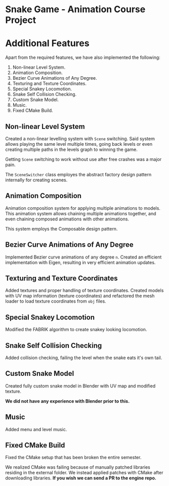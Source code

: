 # Snake Game - Animation Course Project

# Additional Features

Apart from the required features, we have also implemented the following:

1. Non-linear Level System.
2. Animation Composition.
3. Bezier Curve Animations of Any Degree.
4. Texturing and Texture Coordinates.
5. Special Snakey Locomotion.
6. Snake Self Collision Checking.
7. Custom Snake Model.
8. Music.
9. Fixed CMake Build.

## Non-linear Level System

Created a non-linear levelling system with `Scene` switching.
Said system allows playing the same level multiple times, going back levels or even creating multiple paths in the levels graph to winning the game.

Getting `Scene` switching to work without use after free crashes was a major pain.

The `SceneSwitcher` class employes the abstract factory design pattern internally for creating scenes.

## Animation Composition

Animation composition system for applying multiple animations to models.
This animation system allows chaining multiple animations together, and even chaining composed animations with other animations.

This system employs the Composable design pattern.

## Bezier Curve Animations of Any Degree

Implemented Bezier curve animations of any degree `n`.
Created an efficient implementation with Eigen, resulting in very efficient animation updates.

## Texturing and Texture Coordinates

Added textures and proper handling of texture coordinates.
Created models with UV map information (texture coordinates) and refactored the mesh loader to load texture coordinates from `obj` files.

## Special Snakey Locomotion

Modified the FABRIK algorithm to create snakey looking locomotion.

## Snake Self Collision Checking

Added collision checking, failing the level when the snake eats it's own tail.

## Custom Snake Model

Created fully custom snake model in Blender with UV map and modified texture.

**We did not have any experience with Blender prior to this.**

## Music

Added menu and level music.

## Fixed CMake Build

Fixed the CMake setup that has been broken the entire semester.

We realized CMake was failing because of manually patched libraries residing in the external folder. We instead applied patches with CMake after downloading libraries.
**If you wish we can send a PR to the engine repo.**
